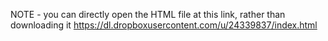 NOTE - you can directly open the HTML file at this link, rather than downloading it
https://dl.dropboxusercontent.com/u/24339837/index.html
